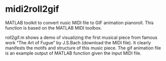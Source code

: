 # midi2roll2gif
MATLAB toolkit to convert nusic MIDI file to GIF animation pianoroll. This function is based on the MATLAB MIDI toolbox.

roll2gif.m shows a demo of visualizing the first musical piece from famous work “The Art of Fugue” by J.S.Bach (download the MIDI file). It clearly manifests the motifs and structure of this music piece. The gif animation file is an example output of MATLAB function given the input MIDI file.
